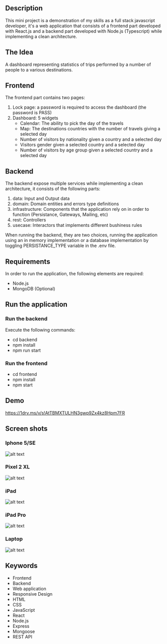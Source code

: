 ## Description

This mini project is a demonstration of my skills as a full stack javascript developer, it's a web application that
consists of a frontend part developed with React.js and a backend part developed with Node.js (Typescript) while implementing a clean architecture.

## The Idea

A dashboard representing statistics of trips performed by a number of people to a various destinations.

## Frontend

The frontend part contains two pages:

1. Lock page: a password is required to access the dashboard (the password is PASS)
2. Dashboard: 5 widgets
   - Calendar: The ability to pick the day of the travels
   - Map: The destinations countries with the number of travels giving a selected day
   - Number of visitors by nationality given a country and a selected day
   - Visitors gender given a selected country and a selected day
   - Number of visitors by age group given a selected country and a selected day

## Backend

The backend expose multiple services while implementing a clean architecture, it consists of the following parts:

1. data: Input and Output data
2. domain: Domain entities and errors type definitions
3. infrastructure: Components that the application rely on in order to function (Persistance, Gateways, Mailing, etc)
4. rest: Controllers
5. usecase: Interactors that implements different bushiness rules

When running the backend, they are two choices, running the application using an in memory implementation or a database
implementation by toggling PERSISTANCE_TYPE variable in the .env file.

## Requirements

In order to run the application, the following elements are required:

- Node.js
- MongoDB (Optional)

## Run the application

### Run the backend

Execute the following commands:

- cd backend
- npm install
- npm run start

### Run the frontend

- cd frontend
- npm install
- npm start

## Demo

https://1drv.ms/v/s!AtTBMXTULHN3gwp9Zx4kz8Hpm7FR

## Screen shots

### Iphone 5/SE

![alt text](https://i.ibb.co/n6B1gKN/i-Phone-5-SE.png "Trips Dashboard - Iphone 5/SE")

### Pixel 2 XL

![alt text](https://i.ibb.co/cL0qnd5/Pixel-2-XL.png "Trips Dashboard - Pixel 2 XL")

### iPad

![alt text](https://i.ibb.co/qmHvPwJ/iPad.png "Trips Dashboard - Ipad")

### iPad Pro

![alt text](https://i.ibb.co/B4MqDvM/iPad-Pro.png "Trips Dashboard - iPad Pro")

### Laptop

![alt text](https://i.ibb.co/w7yVcdc/Laptop-with-Hi-DPI-screen.png "Trips Dashboard - Laptop")

## Keywords

- Frontend
- Backend
- Web application
- Responsive Design
- HTML
- CSS
- JavaScript
- React
- Node.js
- Express
- Mongoose
- REST API

[get an api key | maps javascript]: https://developers.google.com/maps/documentation/javascript/get-api-key
